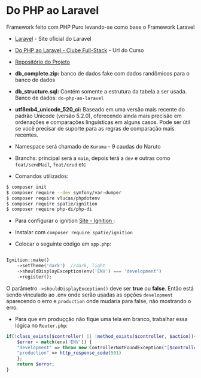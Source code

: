 # Do PHP ao Laravel

Framework feito com PHP Puro levando-se como base o Framework Laravel

- [Laravel](https://laravel.com) - Site oficial do Laravel
- [Do PHP ao Laravel - Clube Full-Stack](https://www.youtube.com/playlist?list=PLyugqHiq-SKe-0fXtI9t_IK3sRD9_VOXe) - Url do Curso
- [Repositório do Projeto](https://github.com/aleduca/php-to-laravel)

- **db_complete.zip:** banco de dados fake com dados randômicos para o banco de dados
- **db_structure.sql:** Contém somente a estrutura da tabela a ser usada. Banco de dados: `do-php-ao-laravel`
- **utf8mb4_unicode_520_ci:** Baseado em uma versão mais recente do padrão Unicode (versão 5.2.0), oferecendo ainda mais precisão em ordenações e comparações linguísticas em alguns casos. Pode ser útil se você precisar de suporte para as regras de comparação mais recentes.

- Namespace será chamado de `Kurama` - 9 caudas do Naruto 

- Branchs: principal será a `main`, depois terá a `dev` e outras como `feat/sendMail`, `feat/crud` etc

- Comandos utilizados:
```bash
$ composer init
$ composer require --dev symfony/var-dumper
$ composer require vlucas/phpdotenv
$ composer require spatie/ignition
$ composer require php-di/php-di
```

- Para configurar o ignition [Site - Ignition ](https://flareapp.io/ignition):

- Instalar com `composer require spatie/ignition`
- Colocar o seguinte código em `app.php`:
```php

Ignition::make()
    ->setTheme('dark')  //dark, light
    ->shouldDisplayException(env('ENV') === 'development')
    ->register();
```
O parâmetro `->shouldDisplayException()` deve ser **true** ou **false**. Então está sendo vinculado ao .env onde serão usadas as opções
`development` aparecendo o erro e `production` onde mudaria para false, não mostrando o erro.

- Para que em produçção não fique uma tela em branco, trabalhar essa lógica no  `Router.php`:
```php
if(!class_exists($controller) || !method_exists($controller, $action)){
    $error = match(env('ENV')) {
    "development" => throw new ControllerNotFoundException("[$controller::$action] does not exist"),
    "production" => http_response_code(501)
    };
    return $error;            
}
```


